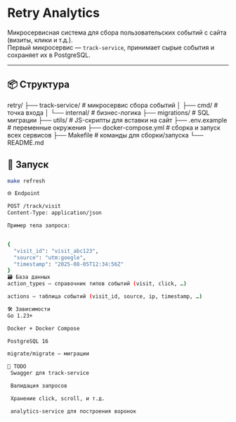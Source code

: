 # Retry Analytics

Микросервисная система для сбора пользовательских событий с сайта (визиты, клики и т.д.).  
Первый микросервис — `track-service`, принимает сырые события и сохраняет их в PostgreSQL.

---

## 📦 Структура

retry/
├── track-service/ # микросервис сбора событий
│ ├── cmd/ # точка входа
│ └── internal/ # бизнес-логика
├── migrations/ # SQL миграции
├── utils/ # JS-скрипты для вставки на сайт
├── .env.example # переменные окружения
├── docker-compose.yml # сборка и запуск всех сервисов
├── Makefile # команды для сборки/запуска
└── README.md

## 🚀 Запуск

```bash
make refresh

🌐 Endpoint

POST /track/visit
Content-Type: application/json

Пример тела запроса:


{
  "visit_id": "visit_abc123",
  "source": "utm:google",
  "timestamp": "2025-08-05T12:34:56Z"
}
🗃️ База данных
action_types — справочник типов событий (visit, click, …)

actions — таблица событий (visit_id, source, ip, timestamp, …)

🛠 Зависимости
Go 1.23+

Docker + Docker Compose

PostgreSQL 16

migrate/migrate — миграции

📌 TODO
 Swagger для track-service

 Валидация запросов

 Хранение click, scroll, и т.д.

 analytics-service для построения воронок